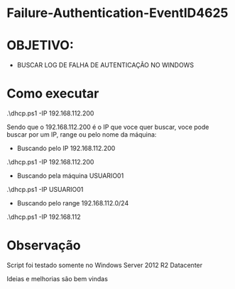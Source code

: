 # Failure-Authentication-EventID4625

# OBJETIVO: #

- BUSCAR LOG DE FALHA DE AUTENTICAÇÃO NO WINDOWS 

# Como executar
.\dhcp.ps1 -IP 192.168.112.200

Sendo que o 192.168.112.200 é o IP que voce quer buscar, voce pode buscar por um IP, range ou pelo nome da máquina:

- Buscando pelo IP 192.168.112.200

.\dhcp.ps1 -IP 192.168.112.200

- Buscando pela máquina USUARIO01

.\dhcp.ps1 -IP USUARIO01

- Buscando pelo range 192.168.112.0/24

.\dhcp.ps1 -IP 192.168.112



# Observação  
Script foi testado somente no Windows Server 2012 R2 Datacenter  

Ideias e melhorias são bem vindas
